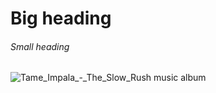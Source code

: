 # Big heading
###### Small heading

![Tame_Impala_-_The_Slow_Rush music album](https://github.com/bartosztrusinski/skills-communicate-using-markdown/assets/33166095/a8bc1ab5-cb56-4a52-a25f-0b1c340650a7)
